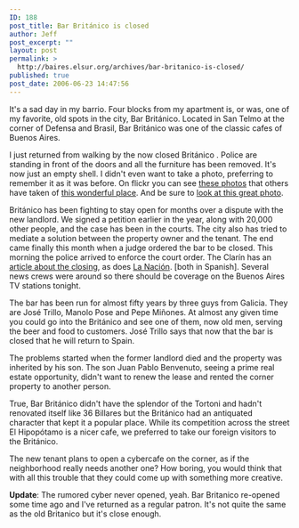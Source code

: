 ```yaml
---
ID: 188
post_title: Bar Británico is closed
author: Jeff
post_excerpt: ""
layout: post
permalink: >
  http://baires.elsur.org/archives/bar-britanico-is-closed/
published: true
post_date: 2006-06-23 14:47:56
---
```


It's a sad day in my barrio. Four blocks from my apartment is, or was,  one of my favorite, old spots in the city,  Bar Británico. Located in San Telmo at the corner of Defensa and Brasil,  Bar Británico  was one of the classic cafes of Buenos Aires. 

I just returned from walking by the now closed  Británico . Police are standing in front of the doors and all the furniture has been removed. It's now just an empty shell. I didn't even want to take a photo, preferring to remember it as it was before. On flickr you can see <a href="http://www.flickr.com/photos/salvoguille/142394013/">these photos</a> that others have taken of <a href="http://www.flickr.com/photos/salvoguille/144275965/">this wonderful place</a>. And  be sure to <a href="http://www.flickr.com/photos/madesign/115434967/">look at this  great photo</a>.

 


 Británico  has been fighting to stay open for months over a dispute with the  new landlord. We signed a petition earlier in the year, along with 20,000 other people, and the case has been in the courts. The city also has tried to mediate a solution between the property owner and the tenant. The end came finally this month  when a judge ordered the bar to be closed. This morning the police arrived to enforce the court order.  The Clarín has an <a href="http://www.clarin.com/diario/2006/06/23/um/m-01220999.htm">article about the closing</a>, as does <a href="http://www.lanacion.com.ar/817306">La Nación</a>.  [both in Spanish]. Several news crews were around so there should be coverage on the Buenos Aires TV stations tonight. 



The bar has been run for almost fifty years by three guys from Galicia.  They are José Trillo, Manolo Pose and Pepe Mi&#241;ones. At almost any given time you could go into the  Británico  and see one of them, now old men, serving the beer and food to   customers.    José Trillo says that now that the bar is closed that he will return to Spain. 

The problems started when the former landlord died and the property was inherited by his son. The son Juan Pablo Benvenuto, seeing a prime real estate opportunity, didn't want to renew the lease and rented the corner property to another person. 

True,    Bar Británico  didn't have the splendor of the  Tortoni  and hadn't renovated itself like  36 Billares  but the  Británico  had an antiquated character that kept it a popular place. While its competition across the street El Hipopótamo is a nicer cafe, we preferred  to take our foreign visitors to the Británico. 

The new tenant plans to open a cybercafe on the corner, as if the neighborhood really needs another one? How boring, you would think that with all this trouble that they could come up with something more creative.  

<strong>Update</strong>: The rumored cyber never opened, yeah. Bar Britanico re-opened some time ago and I've returned as a regular patron. It's not quite the same as the old Britanico but it's close enough.